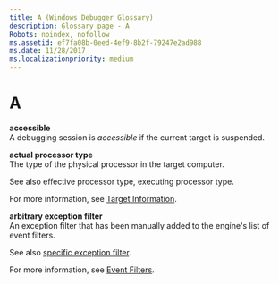 ```yaml
---
title: A (Windows Debugger Glossary)
description: Glossary page - A
Robots: noindex, nofollow
ms.assetid: ef7fa08b-0eed-4ef9-8b2f-79247e2ad988
ms.date: 11/28/2017
ms.localizationpriority: medium
---
```


# A


<span id="accessible"></span><span id="ACCESSIBLE"></span>**accessible**  
A debugging session is *accessible* if the current target is suspended.

<span id="actual_processor_type"></span><span id="ACTUAL_PROCESSOR_TYPE"></span>**actual processor type**  
The type of the physical processor in the target computer.

See also effective processor type, executing processor type.

For more information, see [Target Information](target-information.md).

<span id="arbitrary_exception_filter"></span><span id="ARBITRARY_EXCEPTION_FILTER"></span>**arbitrary exception filter**  
An exception filter that has been manually added to the engine's list of event filters.

See also [specific exception filter](https://docs.microsoft.com/windows-hardware/drivers/debugger/specific-exceptions).

For more information, see [Event Filters](event-filters.md).

 

 





